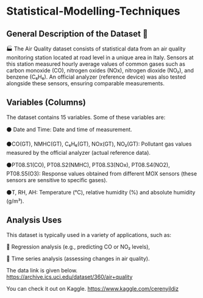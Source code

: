 # Statistical-Modelling-Techniques
## General Description of the Dataset 🌳

🏭 The Air Quality dataset  consists of statistical data from an air quality monitoring station located at road level in a unique area in Italy. Sensors at this station measured hourly average values ​​of common gases such as carbon monoxide (CO), nitrogen oxides (NOx), nitrogen dioxide (NO₂), and benzene (C₆H₆). An official analyzer (reference device) was also tested alongside these sensors, ensuring comparable measurements.
## Variables (Columns)

The dataset contains 15 variables. Some of these variables are:

 ⚫ Date and Time: Date and time of measurement. 

 ⚫CO(GT), NMHC(GT), C₆H₆(GT), NOx(GT), NO₂(GT): Pollutant gas values ​​measured by the official analyzer (actual reference data).

 ⚫PT08.S1(CO), PT08.S2(NMHC), PT08.S3(NOx), PT08.S4(NO2), PT08.S5(O3): Response values ​​obtained from different MOX sensors (these sensors are sensitive to specific gases).
 
 ⚫T, RH, AH: Temperature (°C), relative humidity (%) and absolute humidity (g/m³).

## Analysis Uses

This dataset is typically used in a variety of applications, such as:

🔵 Regression analysis (e.g., predicting CO or NO₂ levels),

🔵 Time series analysis (assessing changes in air quality).

The data link is given below.
https://archive.ics.uci.edu/dataset/360/air+quality


You can check it out on Kaggle.
https://www.kaggle.com/cerenyildiz
